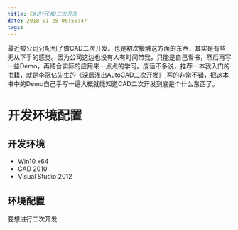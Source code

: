 ```yaml
---
title: C#进行CAD二次开发
date: 2018-01-25 08:56:47
tags:
---
```


最近被公司分配到了做CAD二次开发。也是初次接触这方面的东西，其实是有些无从下手的感觉。因为公司这边也没有人有时间带我，只能是自己看书，然后再写一些Demo，再结合实际的应用来一点点的学习。废话不多说，推荐一本我入门的书籍，就是李冠亿先生的《深居浅出AutoCAD二次开发》,写的非常不错，把这本书中的Demo自己手写一遍大概就能知道CAD二次开发到底是个什么东西了。

# 开发环境配置
## 开发环境
- Win10 x64
- CAD 2010
- Visual Studio 2012

## 环境配置
要想进行二次开发

